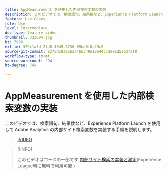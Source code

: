 ```yaml
---
title: AppMeasurement を使用した内部検索変数の実装
description: このビデオでは、検索語句、結果数など、Experience Platform Launch を使用して Adobe Analytics の内部サイト検索変数を実装する手順を説明します。
feature: Use Cases
role: User
level: Intermediate
doc-type: feature video
thumbnail: 333604.jpg
kt: 7996
exl-id: 379c1a3d-2fd0-40d9-8736-05bd0f0c29c8
source-git-commit: 8275dc8a85b2a46b349e12e44c7a001d52b372f8
workflow-type: tm+mt
source-wordcount: '94'
ht-degree: 74%

---
```


# AppMeasurement を使用した内部検索変数の実装

このビデオでは、検索語句、結果数など、Experience Platform Launch を使用して Adobe Analytics の内部サイト検索変数を実装する手順を説明します。

>[!VIDEO](https://video.tv.adobe.com/v/333604/?quality=12&learn=on)

>[!INFO]
>
> このビデオはコースの一部です [内部サイト検索の実装と測定](https://experienceleague.adobe.com/?recommended=Analytics-U-1-2021.1.search)(Experience League時に無料で利用可能 )